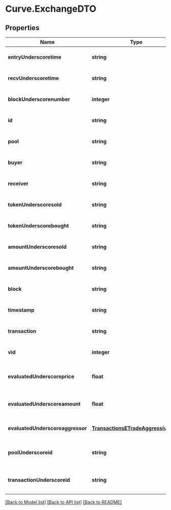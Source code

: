 # Curve.ExchangeDTO

## Properties
Name | Type | Description | Notes
------------ | ------------- | ------------- | -------------
**entryUnderscoretime** | **string** |  | [optional] [default to null]
**recvUnderscoretime** | **string** |  | [optional] [default to null]
**blockUnderscorenumber** | **integer** |  | [optional] [default to null]
**id** | **string** |  | [optional] [default to null]
**pool** | **string** |  | [optional] [default to null]
**buyer** | **string** |  | [optional] [default to null]
**receiver** | **string** |  | [optional] [default to null]
**tokenUnderscoresold** | **string** |  | [optional] [default to null]
**tokenUnderscorebought** | **string** |  | [optional] [default to null]
**amountUnderscoresold** | **string** |  | [optional] [default to null]
**amountUnderscorebought** | **string** |  | [optional] [default to null]
**block** | **string** |  | [optional] [default to null]
**timestamp** | **string** |  | [optional] [default to null]
**transaction** | **string** |  | [optional] [default to null]
**vid** | **integer** |  | [optional] [default to null]
**evaluatedUnderscoreprice** | **float** |  | [optional] [readonly] [default to null]
**evaluatedUnderscoreamount** | **float** |  | [optional] [readonly] [default to null]
**evaluatedUnderscoreaggressor** | [**TransactionsETradeAggressiveSide**](TransactionsETradeAggressiveSide.md) |  | [optional] [default to null]
**poolUnderscoreid** | **string** |  | [optional] [readonly] [default to null]
**transactionUnderscoreid** | **string** |  | [optional] [readonly] [default to null]

[[Back to Model list]](../README.md#documentation-for-models) [[Back to API list]](../README.md#documentation-for-api-endpoints) [[Back to README]](../README.md)


